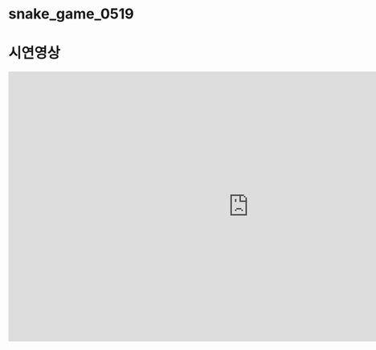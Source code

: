 # snake_game_0519

# 시연영상
<iframe width="956" height="538" src="https://www.youtube.com/embed/jr4Xt4goO_Q" frameborder="0" allow="accelerometer; autoplay; encrypted-media; gyroscope; picture-in-picture" allowfullscreen></iframe>

